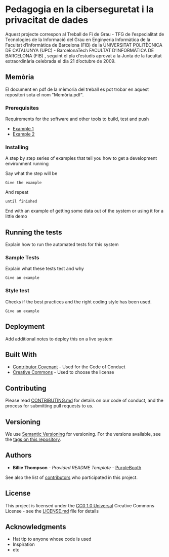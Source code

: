 # Pedagogia en la ciberseguretat i la privacitat de dades

Aquest projecte correspon al Treball de Fi de Grau - TFG de l’especialitat de Tecnologies de la Informació del Grau en Enginyeria Informàtica 
de la Facultat d’Informàtica de Barcelona (FIB) de la UNIVERSITAT POLITÈCNICA DE CATALUNYA (UPC) - BarcelonaTech FACULTAT D’INFORMÀTICA DE BARCELONA (FIB)
, seguint el pla d’estudis aprovat a la Junta de la facultat extraordinària celebrada el dia 21 d’octubre de 2009.


## Memòria

El document en pdf de la mèmoria del treball es pot trobar en aquest repositori sota el nom "Memòria.pdf".


### Prerequisites

Requirements for the software and other tools to build, test and push 
- [Example 1](https://github.com/PurpleBooth/a-good-readme-template#readme)
- [Example 2](https://www.example.com)

### Installing

A step by step series of examples that tell you how to get a development
environment running

Say what the step will be

    Give the example

And repeat

    until finished

End with an example of getting some data out of the system or using it
for a little demo

## Running the tests

Explain how to run the automated tests for this system

### Sample Tests

Explain what these tests test and why

    Give an example

### Style test

Checks if the best practices and the right coding style has been used.

    Give an example

## Deployment

Add additional notes to deploy this on a live system

## Built With

  - [Contributor Covenant](https://www.contributor-covenant.org/) - Used
    for the Code of Conduct
  - [Creative Commons](https://creativecommons.org/) - Used to choose
    the license

## Contributing

Please read [CONTRIBUTING.md](CONTRIBUTING.md) for details on our code
of conduct, and the process for submitting pull requests to us.

## Versioning

We use [Semantic Versioning](http://semver.org/) for versioning. For the versions
available, see the [tags on this
repository](https://github.com/PurpleBooth/a-good-readme-template/tags).

## Authors

  - **Billie Thompson** - *Provided README Template* -
    [PurpleBooth](https://github.com/PurpleBooth)

See also the list of
[contributors](https://github.com/PurpleBooth/a-good-readme-template/contributors)
who participated in this project.

## License

This project is licensed under the [CC0 1.0 Universal](LICENSE.md)
Creative Commons License - see the [LICENSE.md](LICENSE.md) file for
details

## Acknowledgments

  - Hat tip to anyone whose code is used
  - Inspiration
  - etc

